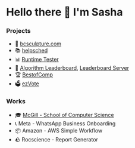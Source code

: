 # Hello there 👋 I'm Sasha
### Projects
- 🎨 [bcsculpture.com](https://bcsculpture.com)
- 📚 [helpsched](https://github.com/TheBigSasha)
- 📊 [Runtime Tester](https://github.com/TheBigSasha/RuntimeTester)
- 🎯 [Algorithm Leaderboard](https://github.com/TheBigSasha/algorithm-leaderboard), [Leaderboard Server](https://github.com/TheBigSasha/leaderboard-server)
- 🏆 [BestofComp](https://github.com/TheBigSasha/bestofcomp)
- 🗳️ [ezVote](https://github.com/TheBigSasha/ezvote)

### Works
- 🎓 [McGill - School of Computer Science](https://www.youtube.com/channel/UCs4uB9iY-6BZIRaR5VTxMUw)
- 📞 Meta - WhatsApp Business Onboarding
- 📦 Amazon - AWS Simple Workflow
- 🪨 Rocscience - Report Generator



